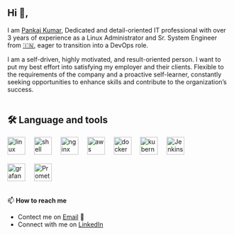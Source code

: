 
## Hi 👋, 

I am [Pankaj Kumar](https://www.linkedin.com/in/pankaj-kumar-017269217/), Dedicated and detail-oriented IT professional with over 3 years of experience as a Linux Administrator and Sr. System Engineer from [🇮🇳](https://en.wikipedia.org/wiki/India), eager to transition into a DevOps role.

I am a self-driven, highly motivated, and result-oriented person. I want to put my best effort into satisfying my employer and their clients. Flexible to the requirements of the company and a proactive self-learner, constantly seeking opportunities to enhance skills and contribute to the organization’s success.
<br></br>


## 🛠 Language and tools

<div align="left">
  <img src="https://upload.wikimedia.org/wikipedia/commons/3/35/Tux.svg" height="40" alt="linux logo"  />
  <img width="12" />
  <img src="https://media.licdn.com/dms/image/v2/D4D12AQFyLZBgxb109A/article-cover_image-shrink_600_2000/article-cover_image-shrink_600_2000/0/1678105450255?e=2147483647&v=beta&t=KDKOU2qRj_LkfpFyRGxcnogA0_AVuH-_ao13bnpEK7I" height="40" alt="shell scripting logo"  />
  <img width="12" />
  <img src="https://brandlogos.net/wp-content/uploads/2023/08/nginx-logo_brandlogos.net_9uzg3-512x202.png" height="40" alt="nginx logo"  />
  <img width="12" />
  <img src="https://cdn.worldvectorlogo.com/logos/amazon-web-services-1.svg" height="40" alt="aws logo"  />
  <img width="12" />
  <img src="https://cdn.jsdelivr.net/gh/devicons/devicon/icons/docker/docker-plain-wordmark.svg" height="40" alt="docker logo"  />
  <img width="12" />
  <img src="https://1000logos.net/wp-content/uploads/2022/07/Kubernetes-Logo.png" height="40" alt="kubernetes logo"  />
  <img width="12" />
  <img src="https://upload.wikimedia.org/wikipedia/commons/e/e3/Jenkins_logo_with_title.svg" height="40" alt="Jenkins logo"  />
  <img width="12" />
  <br></div>
  <br></div>
  <img src="https://cdn.freelogovectors.net/wp-content/uploads/2018/07/grafana-logo.png" height="40" alt="grafana logo"  />
  <img width="12" />
  <img src="https://cdn-images-1.medium.com/max/1076/0*Pn1vXqSDvpl1sJkh" height="40" alt="Prometheus logo"  />
</div>
<dr></dr>
<br></br>

📫 **How to reach me** 

-  Contect me on [Email](mailto:pankajarya1058@gmail.com) 📧
-  Connect with me on [LinkedIn](https://www.linkedin.com/in/pankaj-kumar-017269217/)
  



